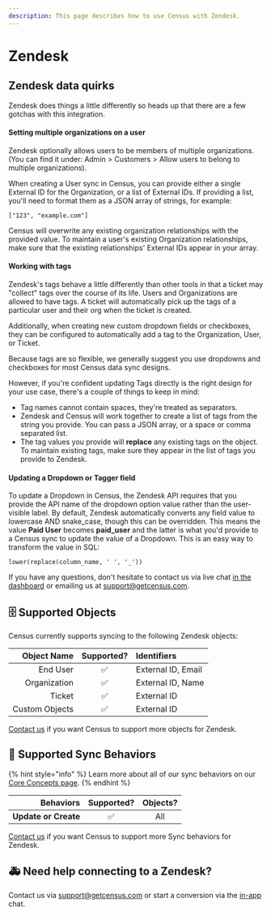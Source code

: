 ```yaml
---
description: This page describes how to use Census with Zendesk.
---
```


# Zendesk

## Zendesk data quirks

Zendesk does things a little differently so heads up that there are a few gotchas with this integration.

#### Setting multiple organizations on a user

Zendesk optionally allows users to be members of multiple organizations. \(You can find it under: Admin &gt; Customers &gt; Allow users to belong to multiple organizations\).  
  
When creating a User sync in Census, you can provide either a single External ID for the Organization, or a list of External IDs. If providing a list, you'll need to format them as a JSON array of strings, for example:

```text
["123", "example.com"]
```

Census will overwrite any existing organization relationships with the provided value. To maintain a user's existing Organization relationships, make sure that the existing relationships' External IDs appear in your array.

#### Working with tags

Zendesk's tags behave a little differently than other tools in that a ticket may "collect" tags over the course of its life. Users and Organizations are allowed to have tags. A ticket will automatically pick up the tags of a particular user and their org when the ticket is created.  
  
Additionally, when creating new custom dropdown fields or checkboxes, they can be configured to automatically add a tag to the Organization, User, or Ticket.   
  
Because tags are so flexible, we generally suggest you use dropdowns and checkboxes for most Census data sync designs.

However, if you're confident updating Tags directly is the right design for your use case, there's a couple of things to keep in mind:

* Tag names cannot contain spaces, they're treated as separators. 
* Zendesk and Census will work together to create a list of tags from the string you provide. You can pass a JSON array, or a space or comma separated list.
* The tag values you provide will **replace** any existing tags on the object. To maintain existing tags, make sure they appear in the list of tags you provide to Zendesk.

#### Updating a Dropdown or Tagger field

To update a Dropdown in Census, the Zendesk API requires that you provide the API name of the dropdown option value rather than the user-visible label. By default, Zendesk automatically converts any field value to lowercase AND snake\_case, though this can be overridden. This means the value **Paid User** becomes **paid\_user** and the latter is what you'd provide to a Census sync to update the value of a Dropdown. This is an easy way to transform the value in SQL:

```text
lower(replace(column_name, ' ', '_'))
```

If you have any questions, don't hesitate to contact us via live chat [in the dashboard](https://app.getcensus.com/) or emailing us at [support@getcensus.com](mailto:mailto:support@getcensus.com).

## 🗄 Supported Objects

Census currently supports syncing to the following Zendesk objects:

| **Object Name** | **Supported?** | Identifiers |
| ---: | :---: | :--- |
| End User | ✅ | External ID, Email |
| Organization | ✅ | External ID, Name |
| Ticket | ✅ | External ID |
| Custom Objects | ✅ | External ID |

[Contact us](mailto:support@getcensus.com) if you want Census to support more objects for Zendesk.

## 🔄 Supported Sync Behaviors

{% hint style="info" %}
Learn more about all of our sync behaviors on our [Core Concepts page](../basics/core-concept.md#the-different-sync-behaviors).
{% endhint %}

| **Behaviors** | **Supported?** | **Objects?** |
| ---: | :---: | :---: |
| **Update or Create** | ✅ | All |

[Contact us](mailto:support@getcensus.com) if you want Census to support more Sync behaviors for Zendesk.

## 🚑 Need help connecting to a Zendesk?

Contact us via support@getcensus.com or start a conversion via the [in-app](https://app.getcensus.com) chat.

